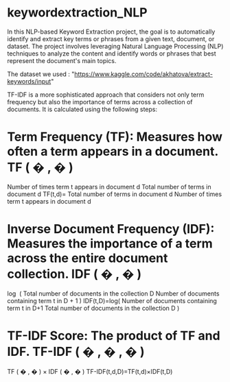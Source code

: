 # keywordextraction_NLP
In this NLP-based Keyword Extraction project, the goal is to automatically identify and extract key terms or phrases from a given text, document, or dataset. The project involves leveraging Natural Language Processing (NLP) techniques to analyze the content and identify words or phrases that best represent the document's main topics.

The dataset we used : "https://www.kaggle.com/code/akhatova/extract-keywords/input"

TF-IDF is a more sophisticated approach that considers not only term frequency but also the importance of terms across a collection of documents. It is calculated using the following steps:

Term Frequency (TF): Measures how often a term appears in a document.
TF
(
�
,
�
)
=
Number of times term t appears in document d
Total number of terms in document d
TF(t,d)= 
Total number of terms in document d
Number of times term t appears in document d
​
 

Inverse Document Frequency (IDF): Measures the importance of a term across the entire document collection.
IDF
(
�
,
�
)
=
log
⁡
(
Total number of documents in the collection D
Number of documents containing term t in D
+
1
)
IDF(t,D)=log( 
Number of documents containing term t in D+1
Total number of documents in the collection D
​
 )

TF-IDF Score: The product of TF and IDF.
TF-IDF
(
�
,
�
,
�
)
=
TF
(
�
,
�
)
×
IDF
(
�
,
�
)
TF-IDF(t,d,D)=TF(t,d)×IDF(t,D)
